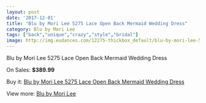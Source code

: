 ```yaml
---
layout: post
date: '2017-12-01'
title: "Blu by Mori Lee 5275 Lace Open Back Mermaid Wedding Dress"
category: Blu by Mori Lee
tags: ["back","unique","crazy","style","bridal"]
image: http://img.eudances.com/12275-thickbox_default/blu-by-mori-lee-5275-lace-open-back-mermaid-wedding-dress.jpg
---
```

Blu by Mori Lee 5275 Lace Open Back Mermaid Wedding Dress

On Sales: **$389.99**
<a href="https://www.eudances.com/en/blu-by-mori-lee/3818-blu-by-mori-lee-5275-lace-open-back-mermaid-wedding-dress.html"><amp-img layout="responsive" width="600" height="600" src="//img.eudances.com/12275-thickbox_default/blu-by-mori-lee-5275-lace-open-back-mermaid-wedding-dress.jpg" alt="Blu by Mori Lee 5275 Lace Open Back Mermaid Wedding Dress 0" /></a>
<a href="https://www.eudances.com/en/blu-by-mori-lee/3818-blu-by-mori-lee-5275-lace-open-back-mermaid-wedding-dress.html"><amp-img layout="responsive" width="600" height="600" src="//img.eudances.com/12280-thickbox_default/blu-by-mori-lee-5275-lace-open-back-mermaid-wedding-dress.jpg" alt="Blu by Mori Lee 5275 Lace Open Back Mermaid Wedding Dress 1" /></a>
<a href="https://www.eudances.com/en/blu-by-mori-lee/3818-blu-by-mori-lee-5275-lace-open-back-mermaid-wedding-dress.html"><amp-img layout="responsive" width="600" height="600" src="//img.eudances.com/12279-thickbox_default/blu-by-mori-lee-5275-lace-open-back-mermaid-wedding-dress.jpg" alt="Blu by Mori Lee 5275 Lace Open Back Mermaid Wedding Dress 2" /></a>
<a href="https://www.eudances.com/en/blu-by-mori-lee/3818-blu-by-mori-lee-5275-lace-open-back-mermaid-wedding-dress.html"><amp-img layout="responsive" width="600" height="600" src="//img.eudances.com/12278-thickbox_default/blu-by-mori-lee-5275-lace-open-back-mermaid-wedding-dress.jpg" alt="Blu by Mori Lee 5275 Lace Open Back Mermaid Wedding Dress 3" /></a>
<a href="https://www.eudances.com/en/blu-by-mori-lee/3818-blu-by-mori-lee-5275-lace-open-back-mermaid-wedding-dress.html"><amp-img layout="responsive" width="600" height="600" src="//img.eudances.com/12277-thickbox_default/blu-by-mori-lee-5275-lace-open-back-mermaid-wedding-dress.jpg" alt="Blu by Mori Lee 5275 Lace Open Back Mermaid Wedding Dress 4" /></a>
<a href="https://www.eudances.com/en/blu-by-mori-lee/3818-blu-by-mori-lee-5275-lace-open-back-mermaid-wedding-dress.html"><amp-img layout="responsive" width="600" height="600" src="//img.eudances.com/12276-thickbox_default/blu-by-mori-lee-5275-lace-open-back-mermaid-wedding-dress.jpg" alt="Blu by Mori Lee 5275 Lace Open Back Mermaid Wedding Dress 5" /></a>

Buy it: [Blu by Mori Lee 5275 Lace Open Back Mermaid Wedding Dress](https://www.eudances.com/en/blu-by-mori-lee/3818-blu-by-mori-lee-5275-lace-open-back-mermaid-wedding-dress.html "Blu by Mori Lee 5275 Lace Open Back Mermaid Wedding Dress")

View more: [Blu by Mori Lee](https://www.eudances.com/en/39-blu-by-mori-lee "Blu by Mori Lee")